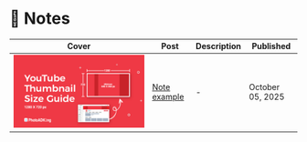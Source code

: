 # 📝 Notes


| Cover                                                                               | Post                                    | Description | Published        |
| ----------------------------------------------------------------------------------- | --------------------------------------- | ----------- | ---------------- |
| ![youtube thumbnail dimensions.jpg](/zulu/Photos/youtube%20thumbnail%20dimensions.jpg) | [Note example](/Wiki/Notes%20Example.md) | \-          | October 05, 2025 |
